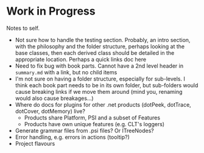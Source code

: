 # Work in Progress

Notes to self.

* Not sure how to handle the testing section. Probably, an intro section, with the philosophy and the folder structure, perhaps looking at the base classes, then each derived class should be detailed in the appropriate location. Perhaps a quick links doc here
* Need to fix bug with book parts. Cannot have a 2nd level header in `summary.md` with a link, but no child items
* I'm not sure on having a folder structure, especially for sub-levels. I think each book part needs to be in its own folder, but sub-folders would cause breaking links if we move them around (mind you, renaming would also cause breakages...)
* Where do docs for plugins for other .net products (dotPeek, dotTrace, dotCover, dotMemory) live?
    * Products share Platform, PSI and a subset of Features
    * Products have own unique features (e.g. CLT's loggers)
* Generate grammar files from .psi files? Or ITreeNodes?
* Error handling, e.g. errors in actions (tooltip?)
* Project flavours
